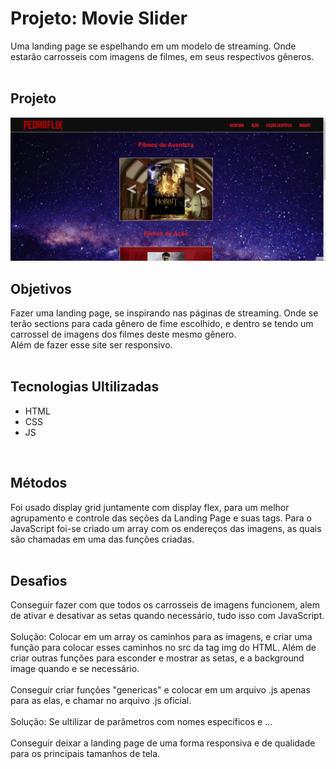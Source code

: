 # Projeto: Movie Slider
Uma landing page se espelhando em um modelo de streaming.
Onde estarão carrosseis com imagens de filmes, em seus respectivos gêneros.
<br>
<br>

## Projeto
<img src='src/images/pedroflix.gif' alt='Gif do projeto'>
<br>

## Objetivos
Fazer uma landing page, se inspirando nas páginas de streaming. Onde se terão sections para cada gênero de fime escolhido, e dentro se tendo um carrossel de imagens dos filmes deste mesmo gênero. <br> 
Além de fazer esse site ser responsivo.
<br>
<br>

## Tecnologias Ultilizadas
- HTML
- CSS
- JS
<br>

## Métodos
Foi usado display grid juntamente com display flex, para um melhor agrupamento e controle das seções da Landing Page e suas tags.
Para o JavaScript foi-se criado um array com os endereços das imagens, as quais são chamadas em uma das funções criadas.
<br>
<br>

## Desafios
Conseguir fazer com que todos os carrosseis de imagens funcionem, alem de ativar e desativar as setas quando necessário, tudo isso com JavaScript. 
<br><br>
Solução: Colocar em um array os caminhos para as imagens, e criar uma função para colocar esses caminhos no src da tag img do HTML. Além de criar outras funções para esconder e mostrar as setas, e a background image quando e se necessário. 
<br><br>
Conseguir criar funções "genericas" e colocar em um arquivo .js apenas para as elas, e chamar no arquivo .js oficial.
<br><br>
Solução: Se ultilizar de parâmetros com nomes específicos e ...
<br><br>
Conseguir deixar a landing page de uma forma responsiva e de qualidade para os principais tamanhos de tela.
